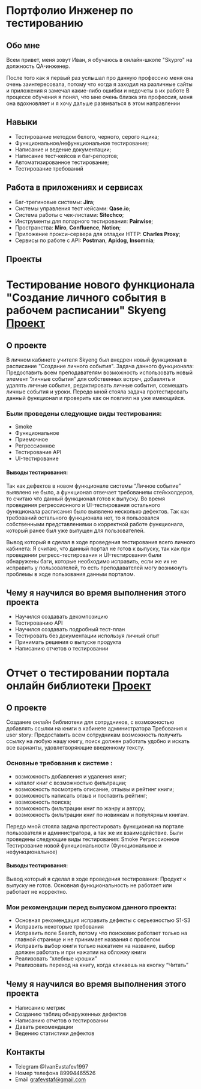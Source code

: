 # Портфолио Инженер по тестированию
##  Обо мне
Всем привет, меня зовут Иван, я обучаюсь в онлайн-школе "Skypro" на должность QA-инженер.

После того как я первый раз услышал про данную профессию меня она очень заинтересовала, потому что когда я заходил на различные сайты и приложения я замечал какие-либо ошибки и недочеты в их работе
В процессе обучения я понял, что мне очень близка эта профессия, меня она вдохновляет и я хочу дальше развиваться в этом направлении

## Навыки
- Тестирование методом белого, черного, серого ящика;
- Функциональное/нефункциональное тестирование;
- Написание и ведение документации;
- Написание тест-кейсов и баг-репортов;
- Автоматизированное тестирование;
- Тестирование требований
  
## Работа в приложениях и сервисах 
- Баг-трегиновые системы: **Jira**;
- Системы управления тест кейсами: **Qase.io**;
- Система работы с чек-листами: **Sitechco**;
- Инструменты для попарного тестирования: **Pairwise**;
- Пространства: **Miro**, **Confluence**, **Notion**;
- Приложение прокси-сервера для отладки HTTP: **Charles Proxy**;
- Сервисы по работе с API: **Postman**, **Apidog**, **Insomnia**;

## Проекты
# Тестирование нового функционала "Создание личного события в рабочем расписании" Skyeng [Проект](https://sitename38.atlassian.net/wiki/spaces/~63d262385a23f7e717ce98ec/pages/1605633/1-2)
## О проекте
В личном кабинете учителя Skyeng был внедрен новый функционал в расписание "Создание личного события".
Задача данного функционала: Предоставить всем преподавателям возможность использовать новый элемент “личные события” для собственных встреч, добавлять и удалять личные события, редактировать личные события, совмещать личные события и уроки.
Передо мной стояла задача протестировать данный функционал и проверить как он повлиял на уже имеющийся.
### Были проведены следующие виды тестирования:
- Smoke
- Функциональное 
- Приемочное 
- Регрессионное
- Тестирование API
- UI-тестирование
#### Выводы тестирования:
Так как дефектов в новом функционале системы “Личное событие” выявлено не было, а функционал отвечает требованиям стейкхолдеров,  то считаю что данный функционал готов к выпуску.
Во время проведения регрессионного и UI-тестирования остального функционала расписания было выявлено несколько дефектов. Так как требований остального функционала нет, то я пользовался собственными представлениями о корректной работе функционала, который ранее был уже выпущен для пользователей.

Вывод который я сделал в ходе проведения тестирования всего личного кабинета: Я считаю, что данный портал не готов к выпуску, так как при проведении регресс-тестирования и UI-тестирования были обнаружены баги, которые необходимо исправить, если же их не исправить у пользователей, то есть преподавателей могу возникнуть проблемы в ходе пользования данным порталом.
## Чему я научился во время выполнения этого проекта
- Научился создавать декомпозицию
- Тестированию API
- Научился создавать подробный тест-план
- Тестировать без документации используя личный опыт
- Принимать решения о выпуске продукта
- Написанию отчетов о тестировании 

# Отчет о тестировании портала онлайн библиотеки [Проект](https://sitename38.atlassian.net/wiki/spaces/~63d262385a23f7e717ce98ec/pages/5242881)
## О проекте 
Создание онлайн библиотеки для сотрудников, c возможностью добавлять ссылки на книги в кабинете администратора
Требования к user story: Предоставить всем сотрудникам возможность получить ссылку на любую нашу книгу, поиск должен работать удобно и искать все варианты, удовлетворяющие введенному тексту.
### Основные требования к системе : 
- возможность добавления и удаления книг;
- каталог книг с возможностью фильтрации;
- возможность посмотреть описание, отзывы и рейтинг книги;
- возможность написать отзыв и поставить рейтинг;
- возможность поиска;
- возможность фильтрации книг по жанру и автору;
- возможность фильтрации книг по новинкам и популярным книгам.

Передо мной стояла задача протестировать функционал на портале пользователя и администратора, а так же их взаимодействие.
Были проведены следующие виды тестирования:
Smoke
Регрессионное
Тестирование новой функциональности (Функциональное и нефункциональное)
#### Выводы тестирования:
Вывод который я сделал в ходе проведения тестирования: Продукт к выпуску не готов. Основная функциональность не работает или работает не корректно.
### Мои рекомендации перед выпуском данного проекта:
- Основная рекомендация исправить дефекты с серьезностью S1-S3 
- Исправить некоторые требования
- Исправить поле Search, потому что поисковик работает только на главной странице и не принимает названия с пробелом
- Исправить выбор книги только нажатием на название, выбор должен работать и при нажатии на обложку книги 
- Реализовать “хлебные крошки”
- Реализовать переход на книгу, когда кликаешь на кнопку “Читать”
  
## Чему я научился во время выполнения этого проекта
- Написанию метрик 
- Созданию таблиц обнаруженных дефектов
- Написанию отчетов о тестировании
- Давать рекомендации
- Ведению статистики дефектов

## Контакты
- Telegram @IvanEvstafev1997 
- Номер телефона 89994465526 
- Email grafevstaf@gmail.com 

